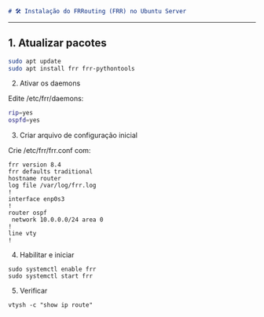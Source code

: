 ```markdown
# 🛠️ Instalação do FRRouting (FRR) no Ubuntu Server
```
---

## 1. Atualizar pacotes

```bash
sudo apt update
sudo apt install frr frr-pythontools
```
2. Ativar os daemons

Edite /etc/frr/daemons:
```bash
rip=yes
ospfd=yes
```
3. Criar arquivo de configuração inicial

Crie /etc/frr/frr.conf com:
```
frr version 8.4
frr defaults traditional
hostname router
log file /var/log/frr.log
!
interface enp0s3
!
router ospf
 network 10.0.0.0/24 area 0
!
line vty
!
```
4. Habilitar e iniciar
```
sudo systemctl enable frr
sudo systemctl start frr
```
5. Verificar
```
vtysh -c "show ip route"
   
